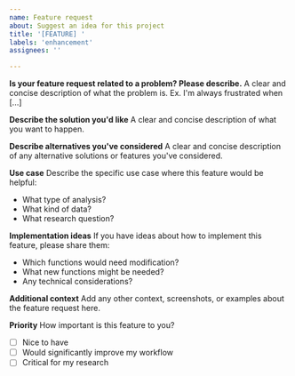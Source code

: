 ```yaml
---
name: Feature request
about: Suggest an idea for this project
title: '[FEATURE] '
labels: 'enhancement'
assignees: ''

---
```


**Is your feature request related to a problem? Please describe.**
A clear and concise description of what the problem is. Ex. I'm always frustrated when [...]

**Describe the solution you'd like**
A clear and concise description of what you want to happen.

**Describe alternatives you've considered**
A clear and concise description of any alternative solutions or features you've considered.

**Use case**
Describe the specific use case where this feature would be helpful:
- What type of analysis?
- What kind of data?
- What research question?

**Implementation ideas**
If you have ideas about how to implement this feature, please share them:
- Which functions would need modification?
- What new functions might be needed?
- Any technical considerations?

**Additional context**
Add any other context, screenshots, or examples about the feature request here.

**Priority**
How important is this feature to you?
- [ ] Nice to have
- [ ] Would significantly improve my workflow
- [ ] Critical for my research
